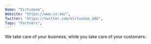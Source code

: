 ```yaml
--- 
Name: "Virtuzone", 
Website: "https://www.vz.ae/", 
Twitter: "https://twitter.com/Virtuzone_UAE", 
Tags: "Partners", 
--- 
```

<!--lang:en--> 
We take care of your business, while you take care of your customers.
<!--lang:es--] 
Cuidamos de tu negocio, mientras tú cuidas de tus clientes.
<!--lang:de--] 
Wir kümmern uns um Ihr Geschäft, während Sie sich um Ihre Kunden kümmern.
<!--lang:fr--] 
Nous nous occupons de votre entreprise, pendant que vous vous occupez de vos clients.
<!--lang:pl--] 
Dbamy o Twój biznes, a Ty dbasz o swoich klientów.
<!--lang:uk--] 
Ми дбаємо про ваш бізнес, а ви – про своїх клієнтів.
[!--lang:*--> 
